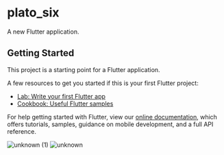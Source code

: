 # plato_six

A new Flutter application.

## Getting Started

This project is a starting point for a Flutter application.

A few resources to get you started if this is your first Flutter project:

- [Lab: Write your first Flutter app](https://flutter.dev/docs/get-started/codelab)
- [Cookbook: Useful Flutter samples](https://flutter.dev/docs/cookbook)

For help getting started with Flutter, view our
[online documentation](https://flutter.dev/docs), which offers tutorials,
samples, guidance on mobile development, and a full API reference.

![unknown (1)](https://user-images.githubusercontent.com/38187601/150846826-8a8a8ff8-af11-4ce4-ac3a-fd157646629d.png)
![unknown](https://user-images.githubusercontent.com/38187601/150847608-c41fbb7d-3ee5-458d-88d4-4c88ecbc9b66.png)
